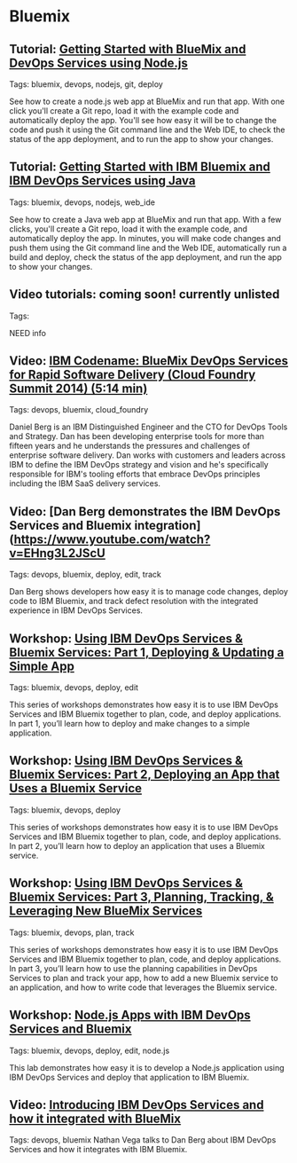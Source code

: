 # Bluemix

## Tutorial: [Getting Started with BlueMix and DevOps Services using Node.js](/tutorials/jazzeditor)
Tags: bluemix, devops, nodejs, git, deploy

See how to create a node.js web app at BlueMix and run that app. 
With one click you'll create a Git repo, 
load it with the example code and automatically deploy 
the app. You'll see how easy it will be to change 
the code and push it using the Git command line and the 
Web IDE, to check the status of the app deployment, and 
to run the app to show your changes.


## Tutorial: [Getting Started with IBM Bluemix and IBM DevOps Services using Java](/tutorials/jazzeditorjava)
Tags: bluemix, devops, nodejs, web_ide

See how to create a Java web app at BlueMix and run that app. With a 
few clicks, you'll create a Git repo, load it with the example code, and automatically deploy
 the app. In minutes, you will make code changes and push them using the Git command line and 
 the Web IDE, automatically run a build and deploy, check the status of the app deployment, 
 and run the app to show your changes.
 
 ## Video tutorials: coming soon! currently unlisted 
 Tags: 
 
 NEED info
 
##  Video: [IBM Codename: BlueMix DevOps Services for Rapid Software Delivery (Cloud Foundry Summit 2014) (5:14 min)](https://www.youtube.com/watch?v=fkHSYJJ6KVs)
Tags: devops, bluemix, cloud_foundry

Daniel Berg is an IBM Distinguished Engineer and the CTO for DevOps Tools and Strategy. Dan has been 
developing enterprise tools for more than fifteen years and he understands the pressures and challenges 
of enterprise software delivery. Dan works with customers and leaders across IBM to define the IBM 
DevOps strategy and vision and he's specifically responsible for IBM's tooling efforts that embrace 
DevOps principles including the IBM SaaS delivery services.

 ## Video:   [Dan Berg demonstrates the IBM DevOps Services and Bluemix integration](https://www.youtube.com/watch?v=EHng3L2JScU
Tags: devops, bluemix, deploy, edit, track

Dan Berg shows developers how easy it is to manage code changes, deploy code to IBM Bluemix, 
and track defect resolution with the integrated experience in IBM DevOps Services. 

 ## Workshop:   [Using IBM DevOps Services & Bluemix Services: Part 1, Deploying & Updating a Simple App](https://developer.ibm.com/bluemix/docs/workshops/adding-using-bluemix-services-leveraging-ibm-devops-services/)
Tags: bluemix, devops, deploy, edit

This series of workshops demonstrates how easy it is to use IBM DevOps Services and IBM Bluemix together to plan, code, and deploy applications.  
In part 1, you’ll learn how to deploy and make changes to a simple application.  
 
 
## Workshop: [Using IBM DevOps Services & Bluemix Services: Part 2, Deploying an App that Uses a Bluemix Service](https://developer.ibm.com/bluemix/docs/workshops/using-ibm-devops-services-bluemix-services-part-2-deploying-app-uses-bluemix-service/)
Tags: bluemix, devops, deploy
 
This series of workshops demonstrates how easy it is to use IBM DevOps Services and IBM Bluemix together to plan, code, and deploy applications.   
 In part 2, you’ll learn how to deploy an application that uses a Bluemix service. 
 
 
## Workshop: [Using IBM DevOps Services & Bluemix Services: Part 3, Planning, Tracking, & Leveraging New BlueMix Services](https://developer.ibm.com/bluemix/docs/workshops/using-ibm-devops-services-bluemix-services-part-3-planning-tracking-leveraging-new-bluemix-services/)
Tags: bluemix, devops, plan, track

This series of workshops demonstrates how easy it is to use IBM DevOps Services and IBM Bluemix together to plan, code, and deploy applications.  
 In part 3, you’ll learn how to use the planning 
 capabilities in DevOps Services to plan and track your app, how to add a new Bluemix service to an application, and how to write code that leverages the Bluemix service.
 
## Workshop: [Node.js Apps with IBM DevOps Services and Bluemix](https://developer.ibm.com/bluemix/docs/workshops/node-js-apps-ibm-devops-services-powered-jazzhub-ibm-codename-bluemix/)
Tags: bluemix, devops, deploy, edit, node.js

This lab demonstrates how easy it is to develop a Node.js application using IBM DevOps Services and deploy that application to IBM Bluemix.
 
## Video: [Introducing IBM DevOps Services and how it integrated with BlueMix](https://www.youtube.com/watch?v=b2mM_Wwp_4c)

Tags: devops, bluemix
Nathan Vega talks to Dan Berg about IBM DevOps Services and how it integrates with IBM Bluemix.


